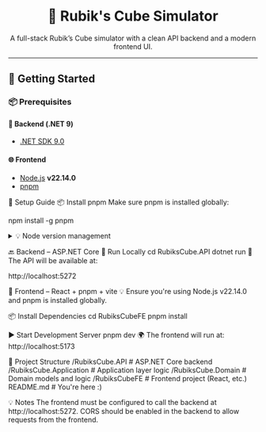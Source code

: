 <h1 align="center">🧩 Rubik's Cube Simulator</h1>

<p align="center">
  A full-stack Rubik’s Cube simulator with a clean API backend and a modern frontend UI.
</p>

<hr/>

## 🚀 Getting Started

### 📦 Prerequisites

#### 🔧 Backend (.NET 9)

- [.NET SDK 9.0](https://dotnet.microsoft.com/en-us/download/dotnet/9.0)

#### 🌐 Frontend

- [Node.js](https://nodejs.org/) **v22.14.0**
- [pnpm](https://pnpm.io/)

🧰 Setup Guide
📦 Install pnpm
Make sure pnpm is installed globally:

npm install -g pnpm

<details> <summary>💡 Node version management</summary> Use [nvm](https://github.com/nvm-sh/nvm) or [fnm](https://github.com/Schniz/fnm) to easily manage Node.js versions. </details>

🔙 Backend – ASP.NET Core
🧪 Run Locally
cd RubiksCube.API
dotnet run
📍 The API will be available at:

http://localhost:5272

🎨 Frontend – React + pnpm + vite
💡 Ensure you're using Node.js v22.14.0 and pnpm is installed globally.

📦 Install Dependencies
cd RubiksCubeFE
pnpm install

▶️ Start Development Server
pnpm dev
🌍 The frontend will run at: http://localhost:5173

📁 Project Structure
/RubiksCube.API # ASP.NET Core backend
/RubiksCube.Application # Application layer logic
/RubiksCube.Domain # Domain models and logic
/RubiksCubeFE # Frontend project (React, etc.)
README.md # You're here :)

💡 Notes
The frontend must be configured to call the backend at http://localhost:5272.
CORS should be enabled in the backend to allow requests from the frontend.
